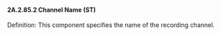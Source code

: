 #### 2A.2.85.2 Channel Name (ST)

Definition: This component specifies the name of the recording channel.
